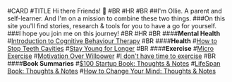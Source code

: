 #CARD
#TITLE Hi there Friends! 👋
#BR
#HR 
#BR
##I'm Ollie. A parent and self-learner. And I'm on a mission to combine these two things. 
###On this site you'll find stories, research & tools for you to have a go for yourself.
###I hope you join me on this journey!
#BR
#HR
#BR
####<b>Mental Health</b>
#<a href="./intro_to_cbt.html">Introduction to Cognitive Behaviour Therapy</a>
#BR
####<b>Health</b>
#<a href="./how-to-stop-teeth-cavities.html">How to Stop Teeth Cavities</a>
#<a href="./stay-young-for-longer.html">Stay Young for Longer</a>
#BR
####<b>Exercise</b>
#<a href="./micro-exercise.html">Micro Exercise</a>
#<a href="./motivation-over-willpower.html">Motivation Over Willpower</a>
#<a href="./i-dont-have-time-to-exercise.html">I don't have time to exercise</a>
#BR
####<b>Book Summaries</b>
#<a href="./$100Startup.html">$100 Startup Book: Thoughts & Notes</a>
#<a href="./lifespan-david-sinclair-summary.html">LifeSpan Book: Thoughts & Notes</a>
#<a href="./HowToChangeYourMind.html">How to Change Your Mind: Thoughts & Notes</a>

